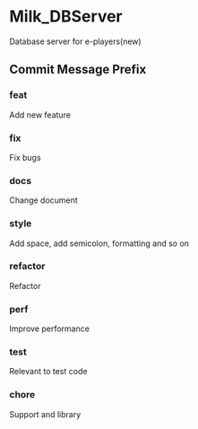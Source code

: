 # Milk_DBServer
Database server for e-players(new)

## Commit Message Prefix
### feat
Add new feature
### fix
Fix bugs

### docs
Change document

### style
Add space, add semicolon, formatting and so on

### refactor
Refactor

### perf
Improve performance

### test
Relevant to test code

### chore
Support and library